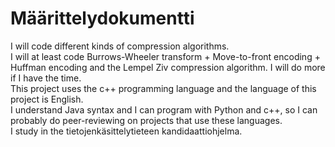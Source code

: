 # Määrittelydokumentti

I will code different kinds of compression algorithms.  
I will at least code Burrows-Wheeler transform + Move-to-front encoding + Huffman encoding and the Lempel Ziv compression algorithm. I will do more if I have the time.  
This project uses the c++ programming language and the language of this project is English.  
I understand Java syntax and I can program with Python and c++, so I can probably do peer-reviewing on projects that use these languages.  
I study in the tietojenkäsittelytieteen kandidaattiohjelma.  